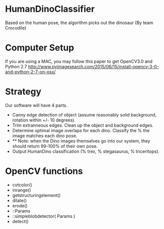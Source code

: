 # HumanDinoClassifier
Based on the human pose, the algorithm picks out the dinosaur (By team Crocodile)

# Computer Setup
If you are using a MAC, you may follow this paper to get OpenCV3.0 and Python 2.7
<http://www.pyimagesearch.com/2015/06/15/install-opencv-3-0-and-python-2-7-on-osx/>

# Strategy
Our software will have 4 parts.
- Canny edge detection of object (assume reasonably solid background, rotation within +/- 10 degrees).
- Trim extranneous edges. Clean up the object and background edges.
- Determine optimal image overlaps for each dino. Classify the % the image matches each dino pose.
- ** Note: when the Dino images themselves go into our system, they should return 99-100% of their own pose.
- Output HumanDino classification (% trex, % stegasaurus, % triceritops).

# OpenCV functions
- cvtcolor()
- inrange()
- getstructuringelement()
- dilate()
- erode()
- ::Params
- ::simpleblobdetector( Params )
- detect()
